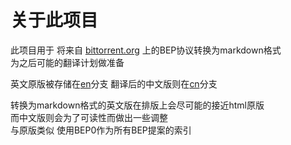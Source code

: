 # 关于此项目

此项目用于 将来自 [bittorrent.org](https://bittorrent.org/beps/bep_0000.html) 上的BEP协议转换为markdown格式  
为之后可能的翻译计划做准备  

英文原版被存储在[en](https://github.com/bitcomet-post-bar/BEP/tree/en)分支 翻译后的中文版则在[cn](https://github.com/bitcomet-post-bar/BEP/tree/cn)分支  

转换为markdown格式的英文版在排版上会尽可能的接近html原版  
而中文版则会为了可读性而做出一些调整  
与原版类似 使用BEP0作为所有BEP提案的索引  
